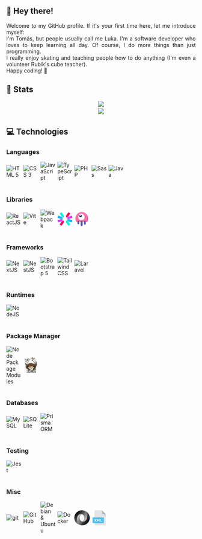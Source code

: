 <div align="justify">
    <h2>🦀 Hey there!</h2>
    Welcome to my GitHub profile. If it's your first time here, let me introduce myself:
    <br>
    I'm Tomás, but people usually call me Luka. I'm a software developer who loves to keep learning all day. Of course, I do more things than just programming.
    <br>
    I really enjoy skating and teaching people how to do anything (I'm even a volunteer Rubik's cube teacher).
    <br>
    Happy coding! 🦎
    <br>
    <h2>🐞 Stats</h2>
    <div align="center">
        <img src="https://github-readme-stats-five-beta-84.vercel.app/api?username=lukalakuka&show_icons=true&title_color=bf0020&hide_border=true&bg_color=0d1117&icon_color=bf0020&text_color=ffffff">
        <br>
        <img src="https://github-readme-stats-five-beta-84.vercel.app/api/top-langs/?username=lukalakuka&show_icons=true&title_color=bf0020&hide_border=true&bg_color=0d1117&icon_color=bf0020&text_color=f8f2f2&layout=pie&exclude_repo=Learn-Deploy,API-Cerebritos">
    </div>
    <h2>💻 Technologies</h2>
    <h3>Languages</h3>
    <div style="display: flex; justify-content: start; align-items: center; gap: 5px; flex-wrap: wrap;">
    <img src="https://skillicons.dev/icons?i=html" style="width: 8%; margin-bottom: 1rem;" title="HTML 5"/>
        <img src="https://skillicons.dev/icons?i=css" style="width: 8%; margin-bottom: 1rem;" title="CSS 3"/>
        <img src="https://skillicons.dev/icons?i=js" style="width: 8%; margin-bottom: 1rem;" title="JavaScript"/>
        <img src="https://skillicons.dev/icons?i=ts" style="width: 8%; margin-bottom: 1rem;" title="TypeScript"/>
        <img src="https://skillicons.dev/icons?i=php" style="width: 8%; margin-bottom: 1rem;" title="PHP"/>
        <img src="https://skillicons.dev/icons?i=sass" style="width: 8%; margin-bottom: 1rem;" title="Sass"/>
        <img src="https://skillicons.dev/icons?i=java" style="width: 8%; margin-bottom: 1rem;" title="Java"/>
    </div>
    <h3>Libraries</h3>
    <div style="display: flex; justify-content: start; align-items: center; gap: 5px; flex-wrap: wrap;">
        <img src="https://skillicons.dev/icons?i=react" style="width: 8%; margin-bottom: 1rem;" title="ReactJS"/>
        <img src="https://skillicons.dev/icons?i=vite" style="width: 8%; margin-bottom: 1rem;" title="Vite"/>
        <img src="https://skillicons.dev/icons?i=webpack" style="width: 8%; margin-bottom: 1rem;" title="Webpack"/>
        <img src="./assets/technologies/jwt.svg" style="width: 8%; margin-bottom: 1rem;" title="JWT"/>
        <img src="./assets/technologies/livewire.svg" style="width: 8%; margin-bottom: 1rem;" title="Livewire"/>
    </div>
    <h3>Frameworks</h3>
    <div style="display: flex; justify-content: start; align-items: center; gap: 5px; flex-wrap: wrap;">
        <img src="https://skillicons.dev/icons?i=nextjs" style="width: 8%; margin-bottom: 1rem;" title="NextJS"/>
        <img src="https://skillicons.dev/icons?i=nestjs" style="width: 8%; margin-bottom: 1rem;" title="NestJS"/>
        <img src="https://skillicons.dev/icons?i=bootstrap" style="width: 8%; margin-bottom: 1rem;" title="Bootstrap 5"/>
        <img src="https://skillicons.dev/icons?i=tailwindcss" style="width: 8%; margin-bottom: 1rem;" title="Tailwind CSS"/>
        <img src="https://skillicons.dev/icons?i=laravel" style="width: 8%; margin-bottom: 1rem;" title="Laravel"/>
    </div>
    <h3>Runtimes</h3>
    <div style="display: flex; justify-content: start; align-items: center; gap: 5px; flex-wrap: wrap;">
        <img src="https://skillicons.dev/icons?i=nodejs" style="width: 8%; margin-bottom: 1rem;" title="NodeJS"/>
    </div>
    <h3>Package Manager</h3>
    <div style="display: flex; justify-content: start; align-items: center; gap: 5px; flex-wrap: wrap;">
        <img src="https://skillicons.dev/icons?i=npm" style="width: 8%; margin-bottom: 1rem;" title="Node Package Modules"/>
        <img src="./assets/technologies/composer.svg" style="width: 8%; margin-bottom: 1rem;" title="Composer"/>
    </div>
    <h3>Databases</h3>
    <div style="display: flex; justify-content: start; align-items: center; gap: 5px; flex-wrap: wrap;">
        <img src="https://skillicons.dev/icons?i=mysql" style="width: 8%; margin-bottom: 1rem;" title="MySQL"/>
        <img src="https://skillicons.dev/icons?i=sqlite" style="width: 8%; margin-bottom: 1rem;" title="SQLite"/>
        <img src="https://skillicons.dev/icons?i=prisma" style="width: 8%; margin-bottom: 1rem;" title="Prisma ORM"/>
    </div>
    <h3>Testing</h3>
    <div style="display: flex; justify-content: start; align-items: center; gap: 5px; flex-wrap: wrap;">
        <img src="https://skillicons.dev/icons?i=jest" style="width: 8%; margin-bottom: 1rem;" title="Jest"/>
    </div>
    <h3>Misc</h3>
    <div style="display: flex; justify-content: start; align-items: center; gap: 5px; flex-wrap: wrap;">
        <img src="https://skillicons.dev/icons?i=git" style="width: 8%; margin-bottom: 1rem;" title="git"/>
        <img src="https://skillicons.dev/icons?i=github" style="width: 8%; margin-bottom: 1rem;" title="GitHub"/>
        <img src="https://skillicons.dev/icons?i=linux" style="width: 8%; margin-bottom: 1rem;" title="Debian & Ubuntu"/>
        <img src="https://skillicons.dev/icons?i=docker" style="width: 8%; margin-bottom: 1rem;" title="Docker"/>
        <img src="./assets/technologies/json.svg" style="width: 8%; margin-bottom: 1rem;" title="json"/>
        <img src="./assets/technologies/xml.svg" style="width: 8%; margin-bottom: 1rem;" title="XML"/>
    </div>
</div>
